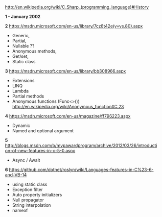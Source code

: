 
http://en.wikipedia.org/wiki/C_Sharp_(programming_language)#History

**1 - January 2002**

**2**
https://msdn.microsoft.com/en-us/library/7cz8t42e(v=vs.80).aspx

- Generic,
- Partial,
- Nullable ??
- Anonymous methods,
- Get/set,
- Static class

**3**
https://msdn.microsoft.com/en-us/library/bb308966.aspx

- Extensions
- LINQ
- Lambda
- Partial methods
- Anonymous functions (Func<>()) http://en.wikipedia.org/wiki/Anonymous_function#C.23

**4**
https://msdn.microsoft.com/en-us/magazine/ff796223.aspx

- Dynamic
- Named and optional argument

**5**
http://blogs.msdn.com/b/mvpawardprogram/archive/2012/03/26/introduction-of-new-features-in-c-5-0.aspx

- Async / Await

**6**
https://github.com/dotnet/roslyn/wiki/Languages-features-in-C%23-6-and-VB-14

- using static class
- Exception filter
- Auto property initializers
- Null propagator
- String interpolation
- nameof


